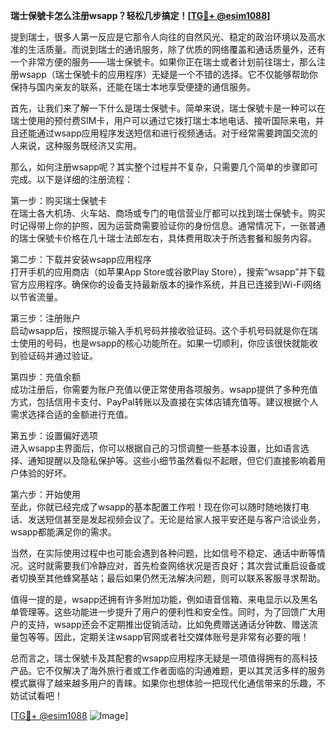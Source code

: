 **瑞士保號卡怎么注册wsapp？轻松几步搞定！[[TG💪+ @esim1088](https://t.me/s/esim1088)]**

提到瑞士，很多人第一反应是它那令人向往的自然风光、稳定的政治环境以及高水准的生活质量。而说到瑞士的通讯服务，除了优质的网络覆盖和通话质量外，还有一个非常方便的服务——瑞士保號卡。如果你正在瑞士或者计划前往瑞士，那么注册wsapp（瑞士保號卡的应用程序）无疑是一个不错的选择。它不仅能够帮助你保持与国内亲友的联系，还能在瑞士本地享受便捷的通信服务。

首先，让我们来了解一下什么是瑞士保號卡。简单来说，瑞士保號卡是一种可以在瑞士使用的预付费SIM卡，用户可以通过它拨打瑞士本地电话、接听国际来电，并且还能通过wsapp应用程序发送短信和进行视频通话。对于经常需要跨国交流的人来说，这种服务既经济又实用。

那么，如何注册wsapp呢？其实整个过程并不复杂，只需要几个简单的步骤即可完成。以下是详细的注册流程：

第一步：购买瑞士保號卡  
在瑞士各大机场、火车站、商场或专门的电信营业厅都可以找到瑞士保號卡。购买时记得带上你的护照，因为运营商需要验证你的身份信息。通常情况下，一张普通的瑞士保號卡价格在几十瑞士法郎左右，具体费用取决于所选套餐和服务内容。

第二步：下载并安装wsapp应用程序  
打开手机的应用商店（如苹果App Store或谷歌Play Store），搜索“wsapp”并下载官方应用程序。确保你的设备支持最新版本的操作系统，并且已连接到Wi-Fi网络以节省流量。

第三步：注册账户  
启动wsapp后，按照提示输入手机号码并接收验证码。这个手机号码就是你在瑞士使用的号码，也是wsapp的核心功能所在。如果一切顺利，你应该很快就能收到验证码并通过验证。

第四步：充值余额  
成功注册后，你需要为账户充值以便正常使用各项服务。wsapp提供了多种充值方式，包括信用卡支付、PayPal转账以及直接在实体店铺充值等。建议根据个人需求选择合适的金额进行充值。

第五步：设置偏好选项  
进入wsapp主界面后，你可以根据自己的习惯调整一些基本设置，比如语言选择、通知提醒以及隐私保护等。这些小细节虽然看似不起眼，但它们直接影响着用户体验的好坏。

第六步：开始使用  
至此，你就已经完成了wsapp的基本配置工作啦！现在你可以随时随地拨打电话、发送短信甚至是发起视频会议了。无论是给家人报平安还是与客户洽谈业务，wsapp都能满足你的需求。

当然，在实际使用过程中也可能会遇到各种问题，比如信号不稳定、通话中断等情况。这时就需要我们冷静应对，首先检查网络状况是否良好；其次尝试重启设备或者切换至其他蜂窝基站；最后如果仍然无法解决问题，则可以联系客服寻求帮助。

值得一提的是，wsapp还拥有许多附加功能，例如语音信箱、来电显示以及黑名单管理等。这些功能进一步提升了用户的便利性和安全性。同时，为了回馈广大用户的支持，wsapp还会不定期推出促销活动，比如免费赠送通话分钟数、赠送流量包等等。因此，定期关注wsapp官网或者社交媒体账号是非常有必要的哦！

总而言之，瑞士保號卡及其配套的wsapp应用程序无疑是一项值得拥有的高科技产品。它不仅解决了海外旅行者或工作者面临的沟通难题，更以其灵活多样的服务模式赢得了越来越多用户的青睐。如果你也想体验一把现代化通信带来的乐趣，不妨试试看吧！

[[TG💪+ @esim1088](https://t.me/s/esim1088) ![Image](https://i.postimg.cc/4NQfJmqS/Snipaste-2025-05-13-00-14-12.png)]